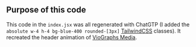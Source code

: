 ## Purpose of this code
This code in the `index.jsx` was all regenerated with ChatGTP (I added the `absolute w-4 h-4 bg-blue-400 rounded-[3px]` [TailwindCSS](https://tailwindcss.com/) classes). It recreated the header animation of [VioGraphs Media](https://viographs.com).